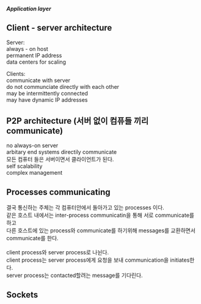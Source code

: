##### Application layer<br>

##  Client - server architecture<br>
Server:<br>
always - on host<br>
permanent IP address<br>
data centers for scaling<br>

Clients:<br>
communicate with server<br>
do not communciate directly with each other<br>
may be intermittently connected<br>
may have dynamic IP addresses<br>

## P2P architecture (서버 없이 컴퓨들 끼리 communicate)<br>
no always-on server<br>
arbitary end systems directily communicate<br>
모든 컴퓨터 들은 서버이면서 클라이언트가 된다.<br>
self scalability<br>
complex management<br>

## Processes communicating<br>
결국 통신하는 주체는 각 컴퓨터안에서 돌아가고 있는 processes 이다. <br>
같은 호스트 내에서는 inter-process communicatin을 통해 서로 communicate를 하고<br>
다른 호스트에 있는 process와 communicate를 하기위해 messages를 교환하면서 communicate를 한다. <br>
<br>
client process와 server process로 나뉜다.<br>
client process는 server process에게 요청을 보내 communication을 initiates한다.<br>
server process는 contacted할려는 message를 기다린다. <br>


## Sockets
